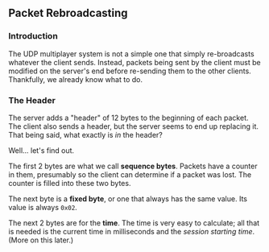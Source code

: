## Packet Rebroadcasting

### Introduction
The UDP multiplayer system is not a simple one that simply re-broadcasts whatever the client sends. Instead, packets being sent by the client must be modified on the server's end before re-sending them to the other clients. Thankfully, we already know what to do.

### The Header
The server adds a "header" of 12 bytes to the beginning of each packet. The client also sends a header, but the server seems to end up replacing it. That being said, what exactly is _in_ the header?

Well... let's find out.


The first 2 bytes are what we call **sequence bytes**. Packets have a counter in them, presumably so the client can determine if a packet was lost. The counter is filled into these two bytes.

The next byte is a **fixed byte**, or one that always has the same value. Its value is always `0x02`.

The next 2 bytes are for the **time**. The time is very easy to calculate; all that is needed is the current time in milliseconds and the *session starting time*. (More on this later.)
